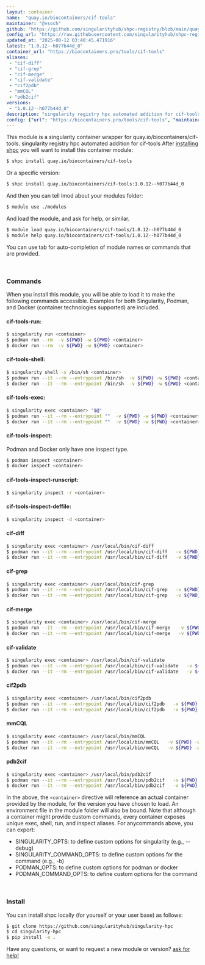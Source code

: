 ```yaml
---
layout: container
name:  "quay.io/biocontainers/cif-tools"
maintainer: "@vsoch"
github: "https://github.com/singularityhub/shpc-registry/blob/main/quay.io/biocontainers/cif-tools/container.yaml"
config_url: "https://raw.githubusercontent.com/singularityhub/shpc-registry/main/quay.io/biocontainers/cif-tools/container.yaml"
updated_at: "2025-08-12 03:40:45.471916"
latest: "1.0.12--h077b44d_0"
container_url: "https://biocontainers.pro/tools/cif-tools"
aliases:
 - "cif-diff"
 - "cif-grep"
 - "cif-merge"
 - "cif-validate"
 - "cif2pdb"
 - "mmCQL"
 - "pdb2cif"
versions:
 - "1.0.12--h077b44d_0"
description: "singularity registry hpc automated addition for cif-tools"
config: {"url": "https://biocontainers.pro/tools/cif-tools", "maintainer": "@vsoch", "description": "singularity registry hpc automated addition for cif-tools", "latest": {"1.0.12--h077b44d_0": "sha256:55e7990c00174aecca6204b87d4e2a8dc64dcc78f68e204b885c8dff7e6789ed"}, "tags": {"1.0.12--h077b44d_0": "sha256:55e7990c00174aecca6204b87d4e2a8dc64dcc78f68e204b885c8dff7e6789ed"}, "docker": "quay.io/biocontainers/cif-tools", "aliases": {"cif-diff": "/usr/local/bin/cif-diff", "cif-grep": "/usr/local/bin/cif-grep", "cif-merge": "/usr/local/bin/cif-merge", "cif-validate": "/usr/local/bin/cif-validate", "cif2pdb": "/usr/local/bin/cif2pdb", "mmCQL": "/usr/local/bin/mmCQL", "pdb2cif": "/usr/local/bin/pdb2cif"}}
---
```


This module is a singularity container wrapper for quay.io/biocontainers/cif-tools.
singularity registry hpc automated addition for cif-tools
After [installing shpc](#install) you will want to install this container module:


```bash
$ shpc install quay.io/biocontainers/cif-tools
```

Or a specific version:

```bash
$ shpc install quay.io/biocontainers/cif-tools:1.0.12--h077b44d_0
```

And then you can tell lmod about your modules folder:

```bash
$ module use ./modules
```

And load the module, and ask for help, or similar.

```bash
$ module load quay.io/biocontainers/cif-tools/1.0.12--h077b44d_0
$ module help quay.io/biocontainers/cif-tools/1.0.12--h077b44d_0
```

You can use tab for auto-completion of module names or commands that are provided.

<br>

### Commands

When you install this module, you will be able to load it to make the following commands accessible.
Examples for both Singularity, Podman, and Docker (container technologies supported) are included.

#### cif-tools-run:

```bash
$ singularity run <container>
$ podman run --rm  -v ${PWD} -w ${PWD} <container>
$ docker run --rm  -v ${PWD} -w ${PWD} <container>
```

#### cif-tools-shell:

```bash
$ singularity shell -s /bin/sh <container>
$ podman run --it --rm --entrypoint /bin/sh  -v ${PWD} -w ${PWD} <container>
$ docker run --it --rm --entrypoint /bin/sh  -v ${PWD} -w ${PWD} <container>
```

#### cif-tools-exec:

```bash
$ singularity exec <container> "$@"
$ podman run --it --rm --entrypoint ""  -v ${PWD} -w ${PWD} <container> "$@"
$ docker run --it --rm --entrypoint ""  -v ${PWD} -w ${PWD} <container> "$@"
```

#### cif-tools-inspect:

Podman and Docker only have one inspect type.

```bash
$ podman inspect <container>
$ docker inspect <container>
```

#### cif-tools-inspect-runscript:

```bash
$ singularity inspect -r <container>
```

#### cif-tools-inspect-deffile:

```bash
$ singularity inspect -d <container>
```


#### cif-diff

```bash
$ singularity exec <container> /usr/local/bin/cif-diff
$ podman run --it --rm --entrypoint /usr/local/bin/cif-diff   -v ${PWD} -w ${PWD} <container> -c " $@"
$ docker run --it --rm --entrypoint /usr/local/bin/cif-diff   -v ${PWD} -w ${PWD} <container> -c " $@"
```


#### cif-grep

```bash
$ singularity exec <container> /usr/local/bin/cif-grep
$ podman run --it --rm --entrypoint /usr/local/bin/cif-grep   -v ${PWD} -w ${PWD} <container> -c " $@"
$ docker run --it --rm --entrypoint /usr/local/bin/cif-grep   -v ${PWD} -w ${PWD} <container> -c " $@"
```


#### cif-merge

```bash
$ singularity exec <container> /usr/local/bin/cif-merge
$ podman run --it --rm --entrypoint /usr/local/bin/cif-merge   -v ${PWD} -w ${PWD} <container> -c " $@"
$ docker run --it --rm --entrypoint /usr/local/bin/cif-merge   -v ${PWD} -w ${PWD} <container> -c " $@"
```


#### cif-validate

```bash
$ singularity exec <container> /usr/local/bin/cif-validate
$ podman run --it --rm --entrypoint /usr/local/bin/cif-validate   -v ${PWD} -w ${PWD} <container> -c " $@"
$ docker run --it --rm --entrypoint /usr/local/bin/cif-validate   -v ${PWD} -w ${PWD} <container> -c " $@"
```


#### cif2pdb

```bash
$ singularity exec <container> /usr/local/bin/cif2pdb
$ podman run --it --rm --entrypoint /usr/local/bin/cif2pdb   -v ${PWD} -w ${PWD} <container> -c " $@"
$ docker run --it --rm --entrypoint /usr/local/bin/cif2pdb   -v ${PWD} -w ${PWD} <container> -c " $@"
```


#### mmCQL

```bash
$ singularity exec <container> /usr/local/bin/mmCQL
$ podman run --it --rm --entrypoint /usr/local/bin/mmCQL   -v ${PWD} -w ${PWD} <container> -c " $@"
$ docker run --it --rm --entrypoint /usr/local/bin/mmCQL   -v ${PWD} -w ${PWD} <container> -c " $@"
```


#### pdb2cif

```bash
$ singularity exec <container> /usr/local/bin/pdb2cif
$ podman run --it --rm --entrypoint /usr/local/bin/pdb2cif   -v ${PWD} -w ${PWD} <container> -c " $@"
$ docker run --it --rm --entrypoint /usr/local/bin/pdb2cif   -v ${PWD} -w ${PWD} <container> -c " $@"
```



In the above, the `<container>` directive will reference an actual container provided
by the module, for the version you have chosen to load. An environment file in the
module folder will also be bound. Note that although a container
might provide custom commands, every container exposes unique exec, shell, run, and
inspect aliases. For anycommands above, you can export:

 - SINGULARITY_OPTS: to define custom options for singularity (e.g., --debug)
 - SINGULARITY_COMMAND_OPTS: to define custom options for the command (e.g., -b)
 - PODMAN_OPTS: to define custom options for podman or docker
 - PODMAN_COMMAND_OPTS: to define custom options for the command

<br>

### Install

You can install shpc locally (for yourself or your user base) as follows:

```bash
$ git clone https://github.com/singularityhub/singularity-hpc
$ cd singularity-hpc
$ pip install -e .
```

Have any questions, or want to request a new module or version? [ask for help!](https://github.com/singularityhub/singularity-hpc/issues)